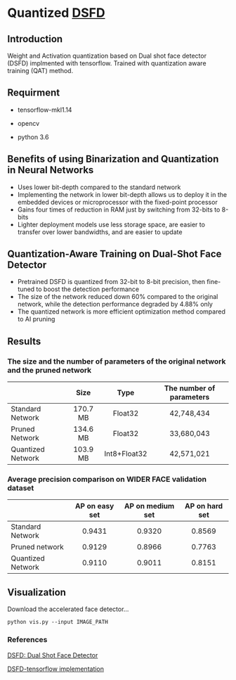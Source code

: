 # Quantized [DSFD](https://arxiv.org/abs/1810.10220?utm_source=feedburner&utm_medium=feed&utm_campaign=Feed%3A+arxiv%2FQSXk+%28ExcitingAds%21+cs+updates+on+arXiv.org%29)


## Introduction

Weight and Activation quantization based on Dual shot face detector (DSFD) implmented with tensorflow. Trained with quantization aware training (QAT) method.


## Requirment

+ tensorflow-mkl1.14 

+ opencv

+ python 3.6

## Benefits of using Binarization and Quantization in Neural Networks
- Uses lower bit-depth compared to the standard network
- Implementing the network in lower bit-depth allows us to deploy it in the embedded devices or microprocessor with the fixed-point processor
- Gains four times of reduction in RAM just by switching from 32-bits to 8-bits
- Lighter deployment models use less storage space, are easier to transfer over lower bandwidths, and are easier to update

## Quantization-Aware Training on Dual-Shot Face Detector
- Pretrained DSFD is quantized from 32-bit to 8-bit precision, then fine-tuned to boost the detection performance
- The size of the network reduced down 60% compared to the original network, while the detection performance degraded by 4.88% only
- The quantized network is more efficient optimization method compared to AI pruning

## Results
### The size and the number of parameters of the original network and the pruned network
|                            |          Size     |         Type    |     The number of parameters |
|----------------------------|:-----------------:|:---------------:|:----------------------------:|
|     Standard   Network     |     170.7   MB    |       Float32   |           42,748,434         |
|     Pruned   Network       |     134.6   MB    |       Float32   |           33,680,043         |
|     Quantized   Network    |     103.9   MB    |    Int8+Float32 |           42,571,021         |
### Average precision comparison on WIDER FACE validation dataset
|                            |     AP   on easy set    |     AP   on medium set    |     AP   on hard set    |
|----------------------------|:-----------------------:|:-------------------------:|:-----------------------:|
|     Standard   Network     |          0.9431         |           0.9320          |          0.8569         |
|     Pruned   network       |          0.9129         |           0.8966          |          0.7763         |
|     Quantized   Network    |          0.9110         |           0.9011          |          0.8151         |

## Visualization
Download the accelerated face detector...

`python vis.py --input IMAGE_PATH`


### References
[DSFD: Dual Shot Face Detector](https://arxiv.org/abs/1810.10220?utm_source=feedburner&utm_medium=feed&utm_campaign=Feed%3A+arxiv%2FQSXk+%28ExcitingAds%21+cs+updates+on+arXiv.org%29)

[DSFD-tensorflow implementation](https://github.com/610265158/DSFD-tensorflow)
